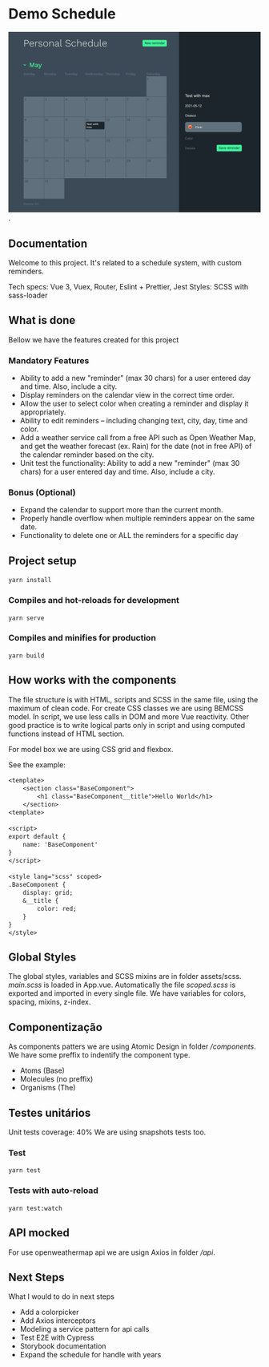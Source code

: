 # Demo Schedule

![project preview](/public/screenshot.png "Project preview").
## Documentation

Welcome to this project. It's related to a schedule system, with custom reminders.

Tech specs: Vue 3, Vuex, Router, Eslint + Prettier, Jest
Styles: SCSS with sass-loader

## What is done

Bellow we have the features created for this project
### Mandatory Features

* Ability to add a new "reminder" (max 30 chars) for a user entered day and time. Also,
include a city.
* Display reminders on the calendar view in the correct time order.
* Allow the user to select color when creating a reminder and display it appropriately.
* Ability to edit reminders – including changing text, city, day, time and color.
* Add a weather service call from a free API such as Open Weather Map, and get the
weather forecast (ex. Rain) for the date (not in free API) of the calendar reminder based on the city.
* Unit test the functionality: Ability to add a new "reminder" (max 30 chars) for a user
entered day and time. Also, include a city.
### Bonus (Optional)

* Expand the calendar to support more than the current month.
* Properly handle overflow when multiple reminders appear on the same date.
* Functionality to delete one or ALL the reminders for a specific day
## Project setup
```
yarn install
```

### Compiles and hot-reloads for development
```
yarn serve
```

### Compiles and minifies for production
```
yarn build
```

## How works with the components

The file structure is with HTML, scripts and SCSS in the same file, using the maximum of clean code. For create CSS classes we are using BEMCSS model. In script, we use less calls in DOM and more Vue reactivity. Other good practice is to write logical parts only in script and using computed functions instead of HTML section.

For model box we are using CSS grid and flexbox.

See the example:
```vue
<template>
    <section class="BaseComponent">
        <h1 class="BaseComponent__title">Hello World</h1>
    </section>
<template>

<script>
export default {
    name: 'BaseComponent'
}
</script>

<style lang="scss" scoped>
.BaseComponent {
    display: grid;
    &__title {
        color: red;
    }
}
</style>
```

## Global Styles

The global styles, variables and SCSS mixins are in folder assets/scss.
*main.scss* is loaded in App.vue.
Automatically the file *scoped.scss* is exported and imported in every single file. We have variables for colors, spacing, mixins, z-index.

## Componentização

As components patters we are using Atomic Design in folder */components*.
We have some preffix to indentify the component type.

* Atoms (Base)
* Molecules (no preffix)
* Organisms (The)

## Testes unitários

Unit tests coverage: 40%
We are using snapshots tests too.

### Test
```
yarn test
```

### Tests with auto-reload
```
yarn test:watch
```

## API mocked

For use openweathermap api we are usign Axios in folder */api*.

## Next Steps

What I would to do in next steps

* Add a colorpicker
* Add Axios interceptors
* Modeling a service pattern for api calls
* Test E2E with Cypress
* Storybook documentation
* Expand the schedule for handle with years